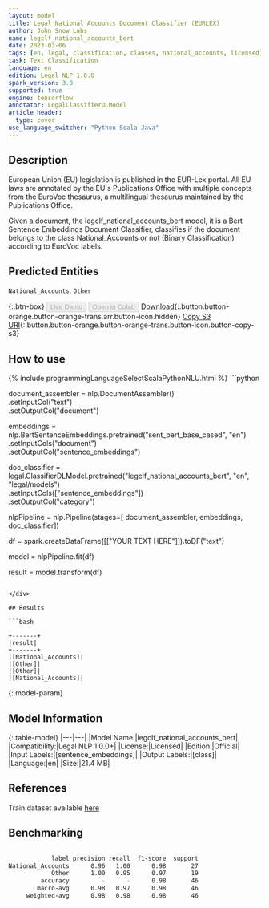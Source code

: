 ```yaml
---
layout: model
title: Legal National Accounts Document Classifier (EURLEX)
author: John Snow Labs
name: legclf_national_accounts_bert
date: 2023-03-06
tags: [en, legal, classification, clauses, national_accounts, licensed, tensorflow]
task: Text Classification
language: en
edition: Legal NLP 1.0.0
spark_version: 3.0
supported: true
engine: tensorflow
annotator: LegalClassifierDLModel
article_header:
  type: cover
use_language_switcher: "Python-Scala-Java"
---
```


## Description

European Union (EU) legislation is published in the EUR-Lex portal. All EU laws are annotated by the EU's Publications Office with multiple concepts from the EuroVoc thesaurus, a multilingual thesaurus maintained by the Publications Office.

Given a document, the legclf_national_accounts_bert model, it is a Bert Sentence Embeddings Document Classifier, classifies if the document belongs to the class National_Accounts or not (Binary Classification) according to EuroVoc labels.

## Predicted Entities

`National_Accounts`, `Other`

{:.btn-box}
<button class="button button-orange" disabled>Live Demo</button>
<button class="button button-orange" disabled>Open in Colab</button>
[Download](https://s3.amazonaws.com/auxdata.johnsnowlabs.com/legal/models/legclf_national_accounts_bert_en_1.0.0_3.0_1678111671494.zip){:.button.button-orange.button-orange-trans.arr.button-icon.hidden}
[Copy S3 URI](s3://auxdata.johnsnowlabs.com/legal/models/legclf_national_accounts_bert_en_1.0.0_3.0_1678111671494.zip){:.button.button-orange.button-orange-trans.button-icon.button-copy-s3}

## How to use



<div class="tabs-box" markdown="1">
{% include programmingLanguageSelectScalaPythonNLU.html %}
```python

document_assembler = nlp.DocumentAssembler()\
    .setInputCol("text")\
    .setOutputCol("document")

embeddings = nlp.BertSentenceEmbeddings.pretrained("sent_bert_base_cased", "en")\
    .setInputCols("document")\
    .setOutputCol("sentence_embeddings")

doc_classifier = legal.ClassifierDLModel.pretrained("legclf_national_accounts_bert", "en", "legal/models")\
    .setInputCols(["sentence_embeddings"])\
    .setOutputCol("category")

nlpPipeline = nlp.Pipeline(stages=[
    document_assembler, 
    embeddings,
    doc_classifier])

df = spark.createDataFrame([["YOUR TEXT HERE"]]).toDF("text")

model = nlpPipeline.fit(df)

result = model.transform(df)

```

</div>

## Results

```bash

+-------+
|result|
+-------+
|[National_Accounts]|
|[Other]|
|[Other]|
|[National_Accounts]|

```

{:.model-param}
## Model Information

{:.table-model}
|---|---|
|Model Name:|legclf_national_accounts_bert|
|Compatibility:|Legal NLP 1.0.0+|
|License:|Licensed|
|Edition:|Official|
|Input Labels:|[sentence_embeddings]|
|Output Labels:|[class]|
|Language:|en|
|Size:|21.4 MB|

## References

Train dataset available [here](https://huggingface.co/datasets/lex_glue)

## Benchmarking

```bash

            label precision recall  f1-score  support
National_Accounts      0.96   1.00      0.98       27
            Other      1.00   0.95      0.97       19
         accuracy         -      -      0.98       46
        macro-avg      0.98   0.97      0.98       46
     weighted-avg      0.98   0.98      0.98       46
```